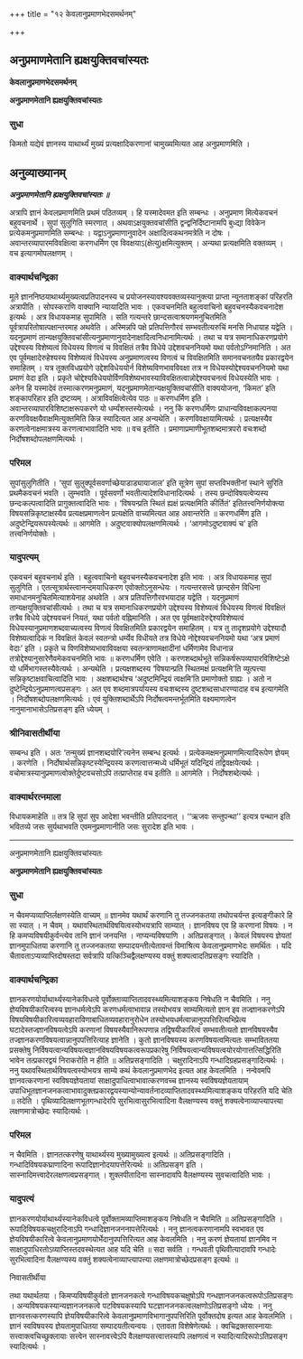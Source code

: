 +++
title = "१२ केवलानुप्रमाणभेदसमर्थनम्"

+++


## अनुप्रमाणमेतानि ह्यक्षयुक्तिवचांस्यतः

**केवलानुप्रमाणभेदसमर्थनम्**

**अनुप्रमाणमेतानि ह्यक्षयुक्तिवचांस्यतः**

### **सुधा**

किमतो यद्येवं ज्ञानस्य याथार्थ्यं मुख्यं प्रत्यक्षादिकरणानां चामुख्यमित्यत आह अनुप्रमाणमिति ।

## **अनुव्याख्यानम्**

***अनुप्रमाणमेतानि ह्यक्षयुक्तिवचांस्यतः ॥***

अत्रापि ज्ञानं केवलप्रमाणमिति प्रथमं पठितव्यम् । हि यस्मादेवमत इति सम्बन्धः । अनुप्रमाण मित्येकवचनं बहुवचनार्थे । सुपां सुलुगिति स्मरणात् । अथवाऽक्षयुक्तवचांसीति द्वन्द्वनिर्दिष्टानामपि बुध्द्या विवेकेन प्रत्येकमनुप्रमाणमिति सम्बन्धः । यद्वाऽनुप्रमाणानुवादेन अक्षादित्वकथनमत्रेति न दोषः । अवान्तरव्यापारमविवक्षित्वा करणधर्मिण एव विवक्षयाऽ(क्षेत्यु)क्षमित्युक्तम् । अन्यथा प्रत्यक्षमिति वक्तव्यम् । वच इत्यागमोपलक्षणम् ।

### **वाक्यार्थचन्द्रिका**

मूले ज्ञाननिष्ठयाथार्थ्यमुख्यत्वप्रतिपादनस्य च प्रयोजनस्यावश्यवक्तव्यस्यानुक्त्या प्राप्ता न्यूनताशङ्कां परिहरति अत्रापीति । सोपस्कराणि वाक्यानि न्यायादिति भावः । एकवचनमिति बहुत्ववाचिनो बहुवचनस्यैकवचनादेश इत्यर्थः । अत्र विधायकमाह सुपामिति । सति गत्यन्तरे छान्दसत्वाश्रयणमनुचितमिति पूर्वत्रापरितोषात्पक्षान्तरमाह अथवेति । अस्मिन्नपि पक्षे प्रतिपत्तिगौरवं सम्भवतीत्यरुचिं मनसि निधायाह यद्वेति । यदनुप्रमाणं तान्यक्षयुक्तिवचांसीत्यनुप्रमाणानुवादेनाक्षादित्वनिधानामित्यर्थः । तथा च यत्र समानाधिकरणप्रयोगे उद्देश्यस्य विशेष्यत्वं विधेयस्य विणत्वं च विवक्षितं तत्रैव विधेये उद्देशवचननियमो यथा पर्वतोऽग्निमानिति । अत एव पूर्वमक्षादेरुहेश्यस्य विशेष्यत्वं विधेयस्य अनुप्रमाणत्वस्य विणत्वं च विवक्षितमिति समानवचनतयैव प्रकारद्वयेन समाहितम् । यत्र तूक्तविधप्रयोगे उद्देशविधेययोर्न विशेष्यविणभावविवक्षा तत्र न विधेयस्योद्देश्यवचननियमो यथा प्रमाणं वेदा इति । प्रकृते चोद्देश्यविधेययोर्विणविशेष्यभावस्याविवक्षितत्वान्नोद्देश्यवचनत्वं विधेयस्येति भावः । अनेन हि यस्मादेवं तस्मात्करणमनुप्रमाणं, यदनुप्रमाणमेतान्यक्षयुक्तिवचांसीति वाक्ययोजना, ‘किमत’ इति शङ्कापरिहार इति द्रष्टव्यम् । अत्राविवक्षित्वेत्येव पाठः ॥ करणधर्मिण इति । अवान्तरव्यापारविशिष्टाक्षरूपकरणे यो धर्म्यंशस्तस्येत्यर्थः । ननु किं करणधर्मिणः प्राधान्यविवक्षाकल्पनया करणविवक्षयैवाक्षमित्युक्तमिति किन्न स्यादित्यत आह अन्यथेति । करणविवक्षायामित्यर्थः । प्रत्यक्षस्यैव करणत्वेनाक्षमात्रस्य करणत्वाभावादिति भावः ॥ वच इतीति । प्रमाणाप्रमाणीभूतशब्दमात्रपरो वचःशब्दो निर्दोषशब्दोपलक्षणमित्यर्थः ।

### **परिमल**

सुपांसुलुगितीति । ‘सुपां सुलुक्पूर्वसवर्णाच्छेयाडाड्यायाजाल’ इति सूत्रेण सुपां सप्तविभक्तीनां स्थाने सुरिति प्रथमैकवचनं भवति । लुम्भवति । पूर्वसवर्णो भवतीत्यादेशविधानादित्यर्थः । तस्य छन्दोविषयत्वेप्यस्य छन्दःकल्पत्वादिति प्रागुक्तत्वादिति भावः । ‘विषयन्प्रति स्थितं ह्यक्षं प्रत्यक्षमिति कीर्तितं’ इतितत्त्वनिर्णयोक्त्या विषयसन्निकृष्टाक्षस्यैव प्रत्यक्षप्रमाणत्वेन प्रत्यक्षेति वाच्यमित्यत आह अवान्तरेति ॥ करणधर्मिण इति । अदुष्टेन्द्रियरूपस्येत्यर्थः ॥ आगमेति । अदुष्टवाक्योपलक्षणमित्यर्थः । ‘आगमोऽदुष्टवाक्यं च’ इति तत्त्वनिर्णयोक्तेः ।

### **यादुपत्यम्**

एकवचनं बहुवचनार्थ इति । बहुत्ववाचिनो बहुवचनस्यैकवचनादेश इति भावः । अत्र विधायकमाह सुपां सुलुगिति । एतत्सूत्रार्थस्त्वानन्दमयाधिकरण एवोक्तोऽनुसन्धेयः । गत्यन्तरसत्त्वे छान्दसेन विधिना समाधानमनुचितमित्याशयेनाह अथवेति । अत्र प्रतिपत्तिगौरवभयादाह यद्वेति । यदनुप्रमाणं तान्यक्षयुक्तिवचांसीत्यर्थः । तथा च यत्र समानाधिकरणप्रयोगे उद्देश्यस्य विशेष्यत्वं विधेयस्य विणत्वं विवक्षितं तत्रैव विधेये उद्देश्यवचनं नियतं, यथा पर्वतो वह्निमानिति । अत एव पूर्वमक्षादेरुद्देश्यविशेष्यत्वं विधेयस्यानुप्रमाणशब्दवाच्यत्वस्य विणत्वं विवक्षितमिति प्रकारद्वयेन समाहितम् । यत्र तु तादृशप्रयोगे उद्देश्यादौ विशेष्यत्वादिकं न विवक्षितं केवलं स्वतन्त्रो धर्म्येव विधीयते तत्र विधेये नोद्देश्यवचननियमो यथा ‘अत्र प्रमाणं वेदाः’ इति । प्रकृते च विणविशेष्यभावाविवक्षया स्वतन्त्राणामक्षादीनां धर्मिणामेव विधानान्न तत्रोद्देश्यानुसारेणैवमेकवचनमिति भावः ॥ करणधर्मिण एवेति । करणशब्दार्थभूते सन्निकर्षरूपव्यापारविशिष्टेऽक्षे यो धर्मिभागस्तस्यैवेत्यर्थः । अन्यथेति । प्रत्यक्षशब्दस्य ‘विषयान्प्रति स्थितमक्षं प्रत्यक्षमि’ति व्युत्पत्त्या सन्निकृष्टाक्षवाचित्वादिति भावः । अक्षशब्दार्थश्च ‘अदुष्टमिन्द्रियं त्वक्षमि’ति प्रमाणोक्तो ग्राह्यः । अतो न दुष्टेन्द्रियेऽनुप्रमाणत्वप्रसङ्गः । अत एव शब्दमात्रपर्यायस्य वचःशब्दस्य दुष्टशब्दसाधारण्यादाह वच इत्यागमेति । निर्दोषशब्दोपलक्षणमित्यर्थः । एवं युक्तिशब्दार्थेऽपि निर्दोषत्वमन्तर्भूतमिति वक्ष्यमाणत्वेन नानुमानाभासेऽतिप्रसङ्ग इति ध्येयम् ।

### **श्रीनिवासतीर्थीया**

सम्बन्ध इति । अतः ‘तन्मुख्यं ज्ञानशब्दयोरि’त्यनेन सम्बन्ध इत्यर्थः । प्रत्येकमक्षमनुप्रमाणमित्यादिरूपेण ज्ञेयम् । करणेति । निर्दोषार्थसन्निकृष्टस्येन्द्रियस्य करणत्वात्तन्मध्ये धर्मिभूतं यदिन्द्रियं तद्विवक्षयेत्यर्थः । वचोमात्रस्यानुप्रमाणत्वोक्तेर्दुष्टवचसोऽपि तत्प्राप्तेराह वच इतीति ॥ आगमेति । निर्दोषशब्देत्यर्थः ।

### **वाक्यार्थरत्नमाला**

विधायकमाहेति ॥ तत्र हि सुपां सुप आदेशा भवन्तीति प्रतिपादनात् । ‘‘ऋजवः सन्तुपन्था’’ इत्यत्र पन्थान इति भवितव्ये जसः सुर्यथाभवति एवमनुप्रमाणानीति जसः सुरादेश इति भावः ।





------------------------------------------------------------------------

अनुप्रमाणमेतानि ह्यक्षयुक्तिवचांस्यतः

**अनुप्रमाणमेतानि ह्यक्षयुक्तिवचांस्यतः**

### **सुधा**

न चैवमप्यव्याप्तिर्लक्षणस्येति वाच्यम् ॥ ज्ञानमेव यथार्थं करणानि तु तज्जनकतया तथोपचर्यन्त इत्यङ्गीकारे हि सा स्यात् । न चैवम् । यथावस्थितार्थविषयित्वस्योभयत्रापि साम्यात् । ज्ञानविषय एव हि करणानां विषयः । न हि कमप्यविषयीकुर्वन्त्येव तानि ज्ञानं जनयन्ति । नाप्यन्यविषयाणि । अतिप्रसङ्गात् । केवलं विषयस्य ज्ञेयतां ज्ञानमुपाधितया करणानि तु तज्जनकतया सम्पादयन्तीत्येतावन्तं विमाश्रित्य केवलानुप्रमाणभेदः समर्थितः । यदि चैतावताऽप्यव्याप्तिदोषस्तदा सर्वत्रापि यत्किञ्चिद्वैलक्षण्यस्य वक्तुं शक्यत्वादतिप्रसङ्गः स्यादिति ।

### **वाक्यार्थचन्द्रिका**

ज्ञानकरणयोर्याथार्थ्यस्यानेकविधत्वे पूर्वोक्ताव्याप्तितादवस्थ्यमित्याशङ्कय निषेधति न चैवमिति । ननु ज्ञेयविषयीकारित्वस्य ज्ञानधर्मत्वेऽपि करणधर्मत्वाभावान्न तस्योभयत्र साम्यमित्यतो ज्ञान इव तज्ज्ञानकरणेऽपि विषयविषयीकारित्वव्यवहाराविणाबाधितव्यवहारानुरोधेन तस्योभयधर्मत्वान्नानुपपत्तिरित्यभिप्रेत्य घटादेस्तज्ज्ञानविषयत्वेऽपि करणानां विषयस्यैवानिरूपणान्न तद्विषयीकारित्वं सम्भवतीत्यतो ज्ञानविषयस्यैव तज्ज्ञानकरणविषयत्वान्नानुपपत्तिरित्याह ज्ञानेति । कुतो ज्ञानविषयस्य करणविषयत्वमित्यतः सम्भाविततया प्रसक्तेषु निर्विषयत्वान्यविषयत्वज्ञानविषयविषयकत्वरूपप्रकारेषु निर्विषयत्वान्यविषयत्वयोरयोगात्तत्सिद्धिरिति भावेन तत्प्रकारद्वयं निराकरोति न हीति ॥ अतिप्रसङ्गादिति । चक्षुरादिनाऽपि गन्धादिग्रहप्रसङ्गादित्यर्थः । ननु यथावस्थितार्थविषयत्वस्योभयत्र साम्ये कथं केवलानुप्रमाणभेद इत्यत आह केवलमिति । नन्वेवमपि ज्ञानवत्करणानां स्वविषयज्ञेयतायां साक्षादुपाधित्वाभावात्करणवच्च ज्ञानस्य स्वविषयज्ञेयतायाम् उपाधिभूतज्ञानजनकत्वाभावादुक्तप्रकारद्वयस्यान्योन्यावर्तनादव्याप्तितादवस्थ्यमित्याशङ्कय परिहरति यदि चेति ॥ तदेति । पृथिव्यादिलक्षणभूतगन्धादेरपि सुरभित्वासुरभित्वादिना वैलक्षण्यस्य वक्तुं शक्यत्वेनाव्याप्त्यापत्त्या लक्षणमात्रोच्छेदः स्यादित्यर्थः ।

### **परिमल**

न चैवमिति । ज्ञानतत्करणेषु याथार्थ्यस्य मुख्यामुख्यत्व इत्यर्थः ॥ अतिप्रसङ्गादिति । गन्धादिविषयकघ्राणादिना रूपादिज्ञानोदयापत्तेरित्यर्थः ॥ अतिप्रसङ्ग इति । सास्नादिमत्त्वादेरलक्षणत्वप्रसङ्गात् । शुक्लपीतादिना सास्नादावपि वैलक्षण्यस्य सुवचत्वादिति भावः ।

### **यादुपत्यं**

ज्ञानकरणयोर्याथार्थ्यस्यानेकविधत्वे पूर्वोक्तामव्याप्तिमाशङ्कय निषेधति न चैवमिति ॥ अतिप्रसङ्गादिति । रूपादिविषयकचक्षुरादिनाऽपि गन्धादिज्ञानजननापत्तेरित्यर्थः । ननु ज्ञानत्वकरणानामपि स्वभावत एव ज्ञेयविषयीकारित्वे केवलानुप्रमाणयोर्भेदानुपपत्तिरित्यत आह केवलमिति । ननु करणं ज्ञेयतायां ज्ञानमिव न साक्षादुपाधिरतोऽव्याप्तिस्तदवस्थेत्यत आह यदि चेति ॥ सदा सर्वति । गन्धवती पृथिवीत्यादावपि गन्धादेः सुरभित्वादिना वैलक्षण्यस्य वक्तुं शक्यत्वेनाव्याप्त्यापत्त्या लक्षणमात्रोच्छेदप्रसङ्ग इत्यर्थः ॥

निवासतीर्थीया

तथा यथार्थतया । किमप्यविषयीकुर्वतो ज्ञानजनकत्वे गन्धाविषयकचक्षुषोऽपि गन्धज्ञानजनकत्वरूपोऽतिप्रसङ्गः । अन्यविषयकस्यान्यज्ञानजनकत्वे पटविषयकस्यापि घटज्ञानजनकत्वलक्षणोऽतिप्रसङ्गो ध्येयः । ननु ज्ञानवत्तत्करणस्यापि ज्ञेयविषयीकारित्वे केवलानुप्रमाणविभागानुपपत्तिरिति पूर्वोक्तदोष इत्यत आह केवलमिति । ज्ञानं स्वविषयस्य ज्ञेयतामुपाधितया सम्पादयतीत्यन्वयः । एतावता विशेषेणेत्यर्थः । क्वचिद्रक्तसास्नायाः सत्त्वाक्त्वचिच्छुक्लायाः सत्त्वेन सास्नावत्त्वेऽपि वैलक्षण्यसत्त्वात्तस्यापि लक्षणत्वं न स्यादित्यादिरूपोऽतिप्रसङ्ग स्यादित्यर्थः ।





